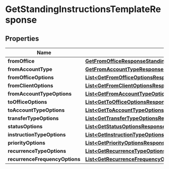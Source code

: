 # GetStandingInstructionsTemplateResponse

## Properties
Name | Type | Description | Notes
------------ | ------------- | ------------- | -------------
**fromOffice** | [**GetFromOfficeResponseStandingInstructionSwagger**](GetFromOfficeResponseStandingInstructionSwagger.md) |  |  [optional]
**fromAccountType** | [**GetFromAccountTypeResponseStandingInstructionSwagger**](GetFromAccountTypeResponseStandingInstructionSwagger.md) |  |  [optional]
**fromOfficeOptions** | [**List&lt;GetFromOfficeOptionsResponseStandingInstructionSwagger&gt;**](GetFromOfficeOptionsResponseStandingInstructionSwagger.md) |  |  [optional]
**fromClientOptions** | [**List&lt;GetFromClientOptionsResponseStandingInstructionSwagger&gt;**](GetFromClientOptionsResponseStandingInstructionSwagger.md) |  |  [optional]
**fromAccountTypeOptions** | [**List&lt;GetFromAccountTypeOptionsResponseStandingInstructionSwagger&gt;**](GetFromAccountTypeOptionsResponseStandingInstructionSwagger.md) |  |  [optional]
**toOfficeOptions** | [**List&lt;GetToOfficeOptionsResponseStandingInstructionSwagger&gt;**](GetToOfficeOptionsResponseStandingInstructionSwagger.md) |  |  [optional]
**toAccountTypeOptions** | [**List&lt;GetToAccountTypeOptionsResponseStandingInstructionSwagger&gt;**](GetToAccountTypeOptionsResponseStandingInstructionSwagger.md) |  |  [optional]
**transferTypeOptions** | [**List&lt;GetTransferTypeOptionsResponseStandingInstructionSwagger&gt;**](GetTransferTypeOptionsResponseStandingInstructionSwagger.md) |  |  [optional]
**statusOptions** | [**List&lt;GetStatusOptionsResponseStandingInstructionSwagger&gt;**](GetStatusOptionsResponseStandingInstructionSwagger.md) |  |  [optional]
**instructionTypeOptions** | [**List&lt;GetInstructionTypeOptionsResponseStandingInstructionSwagger&gt;**](GetInstructionTypeOptionsResponseStandingInstructionSwagger.md) |  |  [optional]
**priorityOptions** | [**List&lt;GetPriorityOptionsResponseStandingInstructionSwagger&gt;**](GetPriorityOptionsResponseStandingInstructionSwagger.md) |  |  [optional]
**recurrenceTypeOptions** | [**List&lt;GetRecurrenceTypeOptionsResponseStandingInstructionSwagger&gt;**](GetRecurrenceTypeOptionsResponseStandingInstructionSwagger.md) |  |  [optional]
**recurrenceFrequencyOptions** | [**List&lt;GetRecurrenceFrequencyOptionsResponseStandingInstructionSwagger&gt;**](GetRecurrenceFrequencyOptionsResponseStandingInstructionSwagger.md) |  |  [optional]
